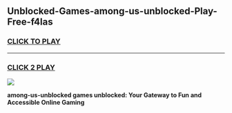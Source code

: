 
## Unblocked-Games-among-us-unblocked-Play-Free-f4las
<h3>
<a href="https://premium76.site?title=among-us-unblocked&ref=10A">CLICK TO PLAY</a></h3>
<hr>

<h3>
<a href="https://premium76.site?title=among-us-unblocked&ref=10A">CLICK 2 PLAY</a>
  
</h3>

<a href="https://premium76.site?title=among-us-unblocked&ref=10A"><img src="https://clearcache.store/games.png"></a>


**among-us-unblocked games unblocked: Your Gateway to Fun and Accessible Online Gaming**
